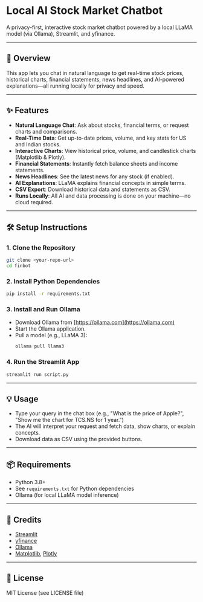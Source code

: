 # Local AI Stock Market Chatbot

A privacy-first, interactive stock market chatbot powered by a local LLaMA model (via Ollama), Streamlit, and yfinance.

---

## 🚀 Overview
This app lets you chat in natural language to get real-time stock prices, historical charts, financial statements, news headlines, and AI-powered explanations—all running locally for privacy and speed.

---

## ✨ Features
- **Natural Language Chat**: Ask about stocks, financial terms, or request charts and comparisons.
- **Real-Time Data**: Get up-to-date prices, volume, and key stats for US and Indian stocks.
- **Interactive Charts**: View historical price, volume, and candlestick charts (Matplotlib & Plotly).
- **Financial Statements**: Instantly fetch balance sheets and income statements.
- **News Headlines**: See the latest news for any stock (if enabled).
- **AI Explanations**: LLaMA explains financial concepts in simple terms.
- **CSV Export**: Download historical data and statements as CSV.
- **Runs Locally**: All AI and data processing is done on your machine—no cloud required.

---

## 🛠️ Setup Instructions

### 1. Clone the Repository
```bash
git clone <your-repo-url>
cd finbot
```

### 2. Install Python Dependencies
```bash
pip install -r requirements.txt
```

### 3. Install and Run Ollama
- Download Ollama from [https://ollama.com](https://ollama.com)
- Start the Ollama application.
- Pull a model (e.g., LLaMA 3):
  ```bash
  ollama pull llama3
  ```

### 4. Run the Streamlit App
```bash
streamlit run script.py
```

---

## 💡 Usage
- Type your query in the chat box (e.g., "What is the price of Apple?", "Show me the chart for TCS.NS for 1 year.")
- The AI will interpret your request and fetch data, show charts, or explain concepts.
- Download data as CSV using the provided buttons.

---

## 📦 Requirements
- Python 3.8+
- See `requirements.txt` for Python dependencies
- Ollama (for local LLaMA model inference)

---

## 🙏 Credits
- [Streamlit](https://streamlit.io/)
- [yfinance](https://github.com/ranaroussi/yfinance)
- [Ollama](https://ollama.com)
- [Matplotlib](https://matplotlib.org/), [Plotly](https://plotly.com/)

---

## 📄 License
MIT License (see LICENSE file)